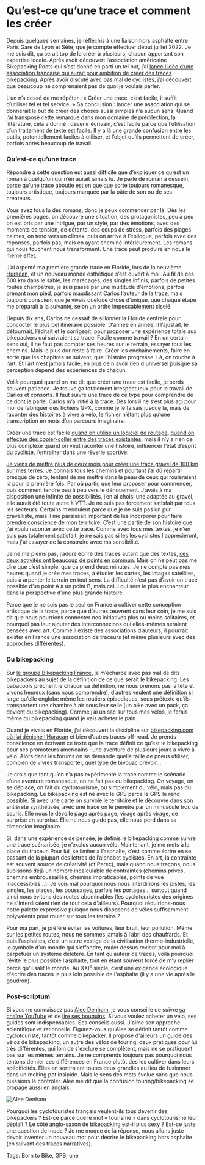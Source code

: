 # Qu’est-ce qu’une trace et comment les créer

Depuis quelques semaines, je réfléchis à une liaison hors asphalte entre Paris Gare de Lyon et Sète, que je compte effectuer début juillet 2022. Je me suis dit, ça serait top de la créer à plusieurs, chacun apportant son expertise locale. Après avoir découvert l’association américaine Bikepacking Roots qui s’est donné en parti un tel but, j’ai [lancé l’idée d’une association française qui aurait pour ambition de créer des traces bikepacking](https://tcrouzet.com/2022/01/02/backpacking-roots-france/?swcfpc=1). Après avoir discuté avec pas mal de cyclistes, j’ai découvert que beaucoup ne comprenaient pas de quoi je voulais parler.<span id="more-61239"></span>

L’un n’a cessé de me répéter : « Créer une trace, c’est facile, il suffit d’utiliser tel et tel service. » Sa conclusion : lancer une association qui se donnerait le but de créer des choses aussi simples n’a aucun sens. Quand j’ai transposé cette remarque dans mon domaine de prédilection, la littérature, cela a donné : devenir écrivain, c’est facile parce que l’utilisation d’un traitement de texte est facile. Il y a là une grande confusion entre les outils, potentiellement faciles à utiliser, et l’objet qu’ils permettent de créer, parfois après beaucoup de travail.

### Qu’est-ce qu’une trace

Répondre à cette question est aussi difficile que d’expliquer ce qu’est un roman à quelqu’un qui n’en aurait jamais lu. Je parle de roman à dessein, parce qu’une trace aboutie est en quelque sorte toujours romanesque, toujours artistique, toujours marquée par la pâte de son ou de ses créateurs.

Vous avez tous lu des romans, donc je peux commencer par là. Dès les premières pages, on découvre une situation, des protagonistes, peu à peu on est pris par une intrigue, par un style, par des émotions, avec des moments de tension, de détente, des coups de stress, parfois des plages calmes, on tend vers un climax, puis on arrive à l’épilogue, parfois avec des réponses, parfois pas, mais en ayant cheminé intérieurement. Les romans qui nous touchent nous transforment. Une trace peut produire en nous le même effet.

J’ai arpenté ma première grande trace en Floride, lors de la neuvième [Huracan](https://tcrouzet.com/2019/02/08/satori-a-lake-lindsay/?swcfpc=1), et un nouveau monde esthétique s’est ouvert à moi. Au fil de ces 600 km dans le sable, les marécages, des singles infinis, parfois de petites routes champêtres, je suis passé par une multitude d’émotions, parfois prenant mon pied, parfois maudissant Carlos l’auteur de la trace, mais toujours conscient que je vivais quelque chose d’unique, que chaque étape me préparait à la suivante, selon un ordre impeccablement ciselé.

Depuis dix ans, Carlos ne cessait de sillonner la Floride centrale pour concocter le plus bel itinéraire possible. D’année en année, il l’ajustait, le détournait, l’éditait et le corrigeait, pour proposer une expérience totale aux bikepackers qui suivraient sa trace. Facile comme travail ? En un certain sens oui, il ne faut pas compter ses heures sur le terrain, essayer tous les chemins. Mais le plus dur reste à faire. Créer les enchaînements, faire en sorte que les chapitres se suivent, que l’histoire progresse. Là, on touche à l’art. Et l’art n’est jamais facile, en plus de n'avoir rien d'universel puisque sa perception dépend des expériences de chacun.

Voilà pourquoi quand on me dit que créer une trace est facile, je perds souvent patience. Je trouve ça totalement irrespectueux pour le travail de Carlos et consorts. Il faut suivre une trace de ce type pour comprendre de ce dont je parle. Carlos m’a initié à la trace. Dès lors il ne s’est plus agi pour moi de fabriquer des fichiers GPX, comme je le faisais jusque là, mais de raconter des histoires à vivre à vélo, le fichier n’étant plus qu’une transcription en mots d’un parcours imaginaire.

Créer une trace est facile [quand on utilise un logiciel de routage](https://tcrouzet.com/2019/09/11/vtt-gravel-bikepacking-que-vaut-le-routage-automatique/?swcfpc=1), [quand on effectue des copier-coller entre des traces existantes](https://tcrouzet.com/2019/03/21/randos-vtt-ou-autres-comment-creer-une-trace-gpx/?swcfpc=1), mais il n’y a rien de plus complexe quand on veut raconter une histoire, influencer l’état d’esprit du cycliste, l’entraîner dans une rêverie sportive.

[Je viens de mettre plus de deux mois pour créer une trace gravel de 100 km sur mes terres.](https://tcrouzet.com/2021/12/31/prendre-son-temps-a-velo/?swcfpc=1) Je connais tous les chemins et pourtant j’ai dû repartir presque de zéro, tentant de me mettre dans la peau de ceux qui rouleraient là pour la première fois. Par où partir, que leur proposer pour commencer, puis comment tendre peu à peu vers le dénouement. J’avais à ma disposition une infinité de possibilités, j’en ai choisi une adaptée au gravel, elle aurait été toute autre à VTT. Je ne suis pas forcément satisfait par tous les secteurs. Certains m’ennuient parce que je ne suis pas un pur gravelliste, mais il me paraissait important de les incorporer pour faire prendre conscience de mon territoire. C’est une partie de son histoire que j’ai voulu raconter avec cette trace. Comme avec tous mes textes, je n'en suis pas totalement satisfait, je ne sais pas si les les cyclistes l'apprécieront, mais j'ai essayer de la construire avec ma sensibilité.

Je ne me pleins pas, j’adore écrire des traces autant que des textes, [ces deux activités ont beaucoup de points en commun](https://tcrouzet.com/2019/02/15/le-velo-comme-ecriture/?swcfpc=1). Mais on ne peut pas me dire que c’est simple, que ça prend deux minutes. Je ne compte pas mes heures quand je crée mes traces, à étudier les cartes, les images satellites, puis à arpenter le terrain en tout sens. La difficulté n’est pas d’avoir un tracé possible d’un point A à un point B, mais celui qui sera le plus enchanteur dans la perspective d’une plus grande histoire.

Parce que je ne suis pas le seul en France à cultiver cette conception artistique de la trace, parce que d’autres œuvrent dans leur coin, je me suis dit que nous pourrions connecter nos initiatives plus ou moins solitaires, et pourquoi pas leur ajouter des interconnexions qui elles-mêmes seraient pensées avec art. Comme il existe des associations d’auteurs, il pourrait exister en France une association de traceurs (et même plusieurs avec des approches différentes).

### Du bikepacking

Sur [le groupe Bikepacking France](https://www.facebook.com/groups/1396341304006680), je m’écharpe avec pas mal de dits bikepackers au sujet de la définition de ce que serait le bikepacking. Les babacools prêchent le chacun sa définition, ne nous prenons pas la tête et vivons heureux (sans nous comprendre), d’autres veulent une définition si large qu’elle englobe même les routiers épisodiques, sous prétexte qu’ils transportent une chambre à air sous leur selle (un bike avec un pack, ça devient du bikepacking). Comme j’ai un sac sur tous mes vélos, je ferais même du bikepacking quand je vais acheter le pain.

Quand je vivais en Floride, j’ai découvert la discipline sur [bikepacking.com où j’ai déniché l’Huracan](https://bikepacking.com/routes/huracan-300-bikepacking-route/) et bien d’autres traces off-road. Je prends conscience en écrivant ce texte que la trace définit ce qu’est le bikepacking pour ses promoteurs américains : une aventure de plusieurs jours à vivre à vélo. Alors dans les forums on se demande quelle taille de pneus utiliser, combien de vivres transporter, quel type de bivouac prévoir…

Je crois que tant qu’on n’a pas expérimenté la trace comme le scénario d’une aventure romanesque, on ne fait pas du bikepacking. On voyage, on se déplace, on fait du cyclotourisme, ou simplement du vélo, mais pas du bikepacking. Le bikepacking est né avec le GPS parce le GPS le rend possible. Si avec une carte on survole le territoire et le découvre dans son entièreté synthétisée, avec une trace on le pénètre par un minuscule trou de souris. Elle nous le dévoile page après page, virage après virage, de surprise en surprise. Elle ne nous guide pas, elle nous perd dans sa dimension imaginaire.

Si, dans une expérience de pensée, je définis le bikepacking comme suivre une trace scénarisée, je n’exclus aucun vélo. Maintenant, je me mets à la place du traceur. Pour lui, se limiter à l’asphalte, c’est comme écrire en se passant de la plupart des lettres de l’alphabet cyclistes. En art, la contrainte est souvent source de créativité (cf Perec), mais quand nous traçons, nous subissons déjà un nombre incalculable de contraintes (chemins privés, chemins embroussaillés, chemins impraticables, points de vue inaccessibles…). Je vois mal pourquoi nous nous interdirions les pistes, les singles, les plages, les poussages, parfois les portages… surtout quand ainsi nous évitons des routes abominables (les cyclotouristes des origines ne s'interdisaient rien de tout cela d'ailleurs). Pourquoi réduirions-nous notre palette expressive puisque nous disposons de vélos suffisamment polyvalents pour rouler sur tous les terrains ?

Pour ma part, je préfère éviter les voitures, leur bruit, leur pollution. Même sur les petites routes, nous ne sommes jamais à l’abri des chauffards. Et puis l’asphaltes, c’est un autre vestige de la civilisation thermo-industrielle, le symbole d’un monde qui s’effondre, rouler dessus revient pour moi à perpétuer un système délétère. En tant qu’auteur de traces, voilà pourquoi j’évite le plus possible l’asphalte, tout en étant souvent forcé de m’y replier parce qu’il salit le monde. Au XXI<sup>e</sup> siècle, c’est une exigence écologique d'écrire des traces le plus loin possible de l'asphalte (il y a une vie après le goudron).

### Post-scriptum

Si vous ne connaissez pas [Alee Denham](https://www.cyclingabout.com/), je vous conseille de suivre [sa chaîne YouTube](https://www.youtube.com/c/Cyclingabout) et de [lire ses bouquins](https://cyclingabout.gumroad.com/). Si vous voulez acheter un vélo, ses guides sont indispensables. Ses conseils aussi. J'aime son approche scientifique et rationnelle. Figurez-vous qu'Alee se définit tantôt comme cyclotouriste, tantôt comme bikepacker. Il propose d'ailleurs un guide des vélos de bikepacking, un autre des vélos de touring, deux pratiques pour lui très différentes, qui loin de s'exclure se complètent, mais ne se pratiquent pas sur les mêmes terrains. Je ne comprends toujours pas pourquoi nous tentons de nier ces différences en France plutôt des les cultiver dans leurs spécificités. Elles en sortiraient toutes deux grandies au lieu de fusionner dans un melting pot insipide. Mais le sens des mots évolue sans que nous puissions le contrôler. Alee me dit que la confusion touring/bikepacking se propage aussi en anglais.

![Alee Denham](https://tcrouzet.com/images_tc/2022/01/alee.jpg)

Pourquoi les cyclotouristes français veulent-ils tous devenir des bikepackers ? Est-ce parce que le mot « tourisme » dans cyclotourisme leur déplaît ? Le côté anglo-saxon de bikepacking est-il plus sexy ? Est-ce juste une question de mode ? Je me moque de la réponse, nous allons juste devoir inventer un nouveau mot pour décrire le bikepacking hors asphalte (en suivant des traces narratives).

Tags: Born to Bike, GPS, une